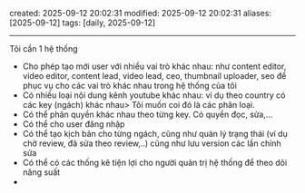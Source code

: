 created: 2025-09-12 20:02:31
modified: 2025-09-12 20:02:31
aliases: [2025-09-12]
tags: [daily, 2025-09-12]

---

Tôi cần 1 hệ thống
- Cho phép tạo mới user với nhiều vai trò khác nhau: như content editor, video editor, content lead, video lead, ceo, thumbnail uploader, seo để phục vụ cho các vai trò khác nhau trong hệ thống của tôi
- Có nhiều loại nội dung kênh youtube khác nhau: ví dụ theo country có các key (ngách) khác nhau> Tôi muốn coi đó là các phân loại.
- Có thể phân quyền khác nhau theo từng key. Có quyền đọc, sửa,...
- Có thể cho user đăng nhập
- Có thể tạo kịch bản cho từng ngách, cũng như quản lý trạng thái (ví dụ chờ review, đã sửa theo review,..) cũng như lưu version các lần chỉnh sửa
- Có thể có các thống kê tiện lợi cho người quản trị hệ thống để theo dõi năng suất
- 




















